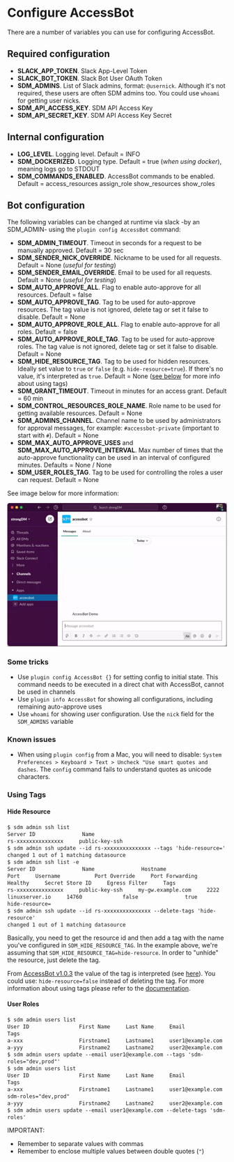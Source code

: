# Configure AccessBot

There are a number of variables you can use for configuring AccessBot.

## Required configuration
* **SLACK_APP_TOKEN**. Slack App-Level Token 
* **SLACK_BOT_TOKEN**. Slack Bot User OAuth Token
* **SDM_ADMINS**. List of Slack admins, format: `@usernick`. Although it's not required, these users are often SDM admins too. You could use `whoami` for getting user nicks. 
* **SDM_API_ACCESS_KEY**. SDM API Access Key
* **SDM_API_SECRET_KEY**. SDM API Access Key Secret

## Internal configuration
* **LOG_LEVEL**. Logging level. Default = INFO
* **SDM_DOCKERIZED**. Logging type. Default = true (_when using docker_), meaning logs go to STDOUT
* **SDM_COMMANDS_ENABLED**. AccessBot commands to be enabled. Default = access_resources assign_role show_resources show_roles

## Bot configuration
The following variables can be changed at runtime via slack -by an SDM_ADMIN- using the `plugin config AccessBot` command:
* **SDM_ADMIN_TIMEOUT**. Timeout in seconds for a request to be manually approved. Default = 30 sec
* **SDM_SENDER_NICK_OVERRIDE**. Nickname to be used for all requests. Default = None (_useful for testing_)
* **SDM_SENDER_EMAIL_OVERRIDE**. Email to be used for all requests. Default = None (_useful for testing_)
* **SDM_AUTO_APPROVE_ALL**. Flag to enable auto-approve for all resources. Default = false
* **SDM_AUTO_APPROVE_TAG**. Tag to be used for auto-approve resources. The tag value is not ignored, delete tag or set it false to disable. Default = None
* **SDM_AUTO_APPROVE_ROLE_ALL**. Flag to enable auto-approve for all roles. Default = false
* **SDM_AUTO_APPROVE_ROLE_TAG**. Tag to be used for auto-approve roles. The tag value is not ignored, delete tag or set it false to disable. Default = None
* **SDM_HIDE_RESOURCE_TAG**. Tag to be used for hidden resources. Ideally set value to `true` or `false` (e.g. `hide-resource=true`). If there's no value, it's interpreted as `true`. Default = None ([see below](#using-tags) for more info about using tags)
* **SDM_GRANT_TIMEOUT**. Timeout in minutes for an access grant. Default = 60 min
* **SDM_CONTROL_RESOURCES_ROLE_NAME**. Role name to be used for getting available resources. Default = None
* **SDM_ADMINS_CHANNEL**. Channel name to be used by administrators for approval messages, for example: `#accessbot-private` (important to start with `#`). Default = None
* **SDM_MAX_AUTO_APPROVE_USES** and **SDM_MAX_AUTO_APPROVE_INTERVAL**. Max number of times that the auto-approve functionality can be used in an interval of configured minutes. Defaults = None / None
* **SDM_USER_ROLES_TAG**. Tag to be used for controlling the roles a user can request. Default = None

See image below for more information:

![image](img/bot-config.gif)

### Some tricks
* Use `plugin config AccessBot {}` for setting config to initial state. This command needs to be executed in a direct chat with AccessBot, cannot be used in channels
* Use `plugin info AccessBot` for showing all configurations, including remaining auto-approve uses
* Use `whoami` for showing user configuration. Use the `nick` field for the `SDM_ADMINS` variable

### Known issues
* When using `plugin config` from a Mac, you will need to disable: 
`System Preferences > Keyboard > Text > Uncheck "Use smart quotes and dashes`. The `config` command fails to understand quotes as unicode characters.

### Using Tags

#### Hide Resource
```
$ sdm admin ssh list
Server ID               Name
rs-xxxxxxxxxxxxxxx     public-key-ssh
$ sdm admin ssh update --id rs-xxxxxxxxxxxxxxx --tags 'hide-resource='
changed 1 out of 1 matching datasource
$ sdm admin ssh list -e
Server ID               Name               Hostname                Port     Username           Port Override     Port Forwarding     Healthy     Secret Store ID     Egress Filter     Tags
rs-xxxxxxxxxxxxxxx     public-key-ssh     my-gw.example.com     2222     linuxserver.io     14760             false               true                                              hide-resource=
$ sdm admin ssh update --id rs-xxxxxxxxxxxxxxx --delete-tags 'hide-resource'
changed 1 out of 1 matching datasource
```

Basically, you need to get the resource id and then add a tag with the name you've configured in `SDM_HIDE_RESOURCE_TAG`. In the example above, we're assuming that `SDM_HIDE_RESOURCE_TAG=hide-resource`. In order to "unhide" the resource, just delete the tag.

From [AccessBot v1.0.3](https://github.com/strongdm/accessbot/releases/tag/1.0.3) the value of the tag is interpreted (see [here](https://github.com/strongdm/accessbot/issues/83)). You could use: `hide-resource=false` instead of deleting the tag. For more information about using tags please refer to the [documentation](https://www.strongdm.com/docs/automation/getting-started/tags).

#### User Roles
```
$ sdm admin users list
User ID                First Name     Last Name     Email                            Tags
a-xxx                  Firstname1     Lastname1     user1@example.com
a-yyy                  Firstname2     Lastname2     user2@example.com
$ sdm admin users update --email user1@example.com --tags 'sdm-roles="dev,prod"'
$ sdm admin users list
User ID                First Name     Last Name     Email                              Tags
a-xxx                  Firstname1     Lastname1     user1@example.com          sdm-roles="dev,prod"
a-yyy                  Firstname2     Lastname2     user2@example.com
$ sdm admin users update --email user1@example.com --delete-tags 'sdm-roles'
```

IMPORTANT:
* Remember to separate values with commas
* Remember to enclose multiple values between double quotes (`"`)